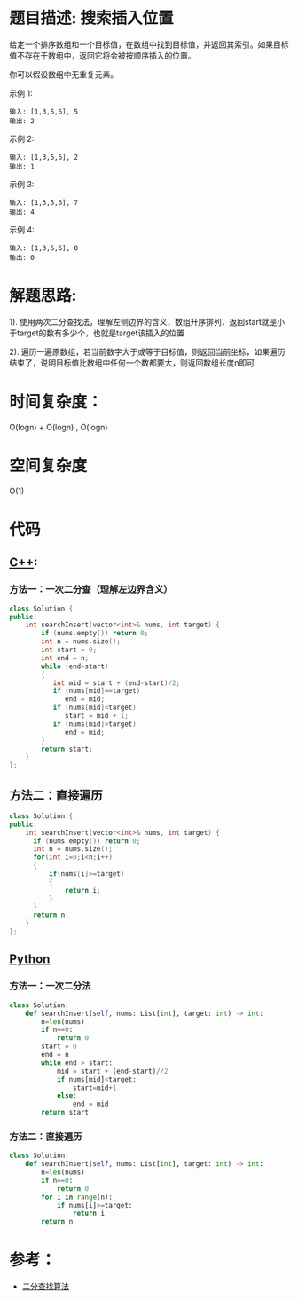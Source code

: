 # 题目描述: 搜索插入位置

给定一个排序数组和一个目标值，在数组中找到目标值，并返回其索引。如果目标值不存在于数组中，返回它将会被按顺序插入的位置。

你可以假设数组中无重复元素。

示例 1:
```
输入: [1,3,5,6], 5
输出: 2
```

示例 2:
```
输入: [1,3,5,6], 2
输出: 1
```

示例 3:
```
输入: [1,3,5,6], 7
输出: 4
```

示例 4:
```
输入: [1,3,5,6], 0
输出: 0
```
  
# 解题思路:
  
  1). 使用两次二分查找法，理解左侧边界的含义，数组升序排列，返回start就是小于target的数有多少个，也就是target该插入的位置
  
  2). 遍历一遍原数组，若当前数字大于或等于目标值，则返回当前坐标，如果遍历结束了，说明目标值比数组中任何一个数都要大，则返回数组长度n即可

# 时间复杂度：
  O(logn) + O(logn) , O(logn)
  
# 空间复杂度
  O(1)
# 代码

## [C++](./Search-Insert-Position.cpp):
### 方法一：一次二分查（理解左边界含义）
```c++
class Solution {
public:
    int searchInsert(vector<int>& nums, int target) {
        if (nums.empty()) return 0;
        int n = nums.size();
        int start = 0;
        int end = n;
        while (end>start)
        {
           int mid = start + (end-start)/2;
           if (nums[mid]==target)
              end = mid;
           if (nums[mid]<target)
              start = mid + 1;
           if (nums[mid]>target)
              end = mid;
        }
        return start;
    }
};
```

## 方法二：直接遍历
```c++
class Solution {
public:
    int searchInsert(vector<int>& nums, int target) {
      if (nums.empty()) return 0; 
      int n = nums.size();
      for(int i=0;i<n;i++)
      {
          if(nums[i]>=target)
          {
              return i;
          }
      }
      return n;
    }
};
```



## [Python](LeetCode_Note/python/Search-Insert-Position/Search-Insert-Position.py)
### 方法一：一次二分法
```python
class Solution:
    def searchInsert(self, nums: List[int], target: int) -> int:
        n=len(nums)
        if n==0:
            return 0
        start = 0
        end = n
        while end > start:
            mid = start + (end-start)//2
            if nums[mid]<target:
                start=mid+1
            else:
                end = mid
        return start
```

### 方法二：直接遍历
```python
class Solution:
    def searchInsert(self, nums: List[int], target: int) -> int:
        n=len(nums)
        if n==0:
            return 0
        for i in range(n):
            if nums[i]>=target:
                return i
        return n
```

# 参考：
 - [二分查找算法](LeetCode_Note/cpp/Find-First-And-Last-Position-Of-Element-In-Sorted-Array/BinarySearch.md)
